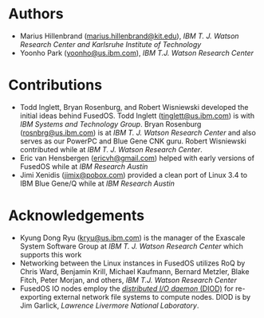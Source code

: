 Authors
=======

* Marius Hillenbrand (marius.hillenbrand@kit.edu), *IBM T. J. Watson
  Research Center and Karlsruhe Institute of Technology*
* Yoonho Park (yoonho@us.ibm.com), *IBM T.J. Watson Research Center*


Contributions
=============

* Todd Inglett, Bryan Rosenburg, and Robert Wisniewski developed the
  initial ideas behind FusedOS. Todd Inglett (tinglett@us.ibm.com)
  is with *IBM Systems and Technology Group*.  Bryan Rosenburg
  (rosnbrg@us.ibm.com) is at *IBM T. J. Watson Research Center* and
  also serves as our PowerPC and Blue Gene CNK guru.  Robert Wisniewski
  contributed while at *IBM T. J. Watson Research Center*.
* Eric van Hensbergen (ericvh@gmail.com) helped with early versions of
  FusedOS while at *IBM Research Austin*
* Jimi Xenidis (jimix@pobox.com) provided a clean port of Linux 3.4 to
  IBM Blue Gene/Q while at *IBM Research Austin*


Acknowledgements
================

* Kyung Dong Ryu (kryu@us.ibm.com) is the manager of the Exascale System
  Software Group at *IBM T. J. Watson Research Center* which supports
  this work
* Networking between the Linux instances in FusedOS utilizes RoQ by
  Chris Ward, Benjamin Krill, Michael Kaufmann, Bernard Metzler, Blake
  Fitch, Peter Morjan, and others, *IBM T.J. Watson Research Center*
* FusedOS IO nodes employ the [*distributed I/O daemon*
  (DIOD)](http://code.google.com/p/diod/) for re-exporting external
  network file systems to compute nodes. DIOD is by Jim Garlick, *Lawrence
  Livermore National Laboratory*.
